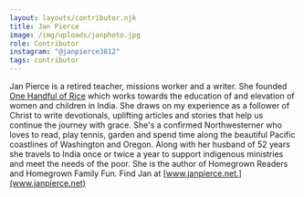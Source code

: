 ```yaml
---
layout: layouts/contributor.njk
title: Jan Pierce
image: /img/uploads/janphoto.jpg
role: Contributor
instagram: "@janpierce3812"
tags: contributor
---
```

Jan Pierce is a retired teacher, missions worker and a writer. She founded[ One Handful of Rice](www.onehandfulofrice.org) which works towards the education of and elevation of women and children in India. She draws on my experience as a follower of Christ to write devotionals, uplifting articles and stories that help us continue the journey with grace. She's a confirmed Northwesterner who loves to read, play tennis, garden and spend time along the beautiful Pacific coastlines of Washington and Oregon. Along with her husband of 52 years she travels to India once or twice a year to support indigenous ministries and meet the needs of the poor. She is the author of Homegrown Readers and Homegrown Family Fun. Find Jan at [www.janpierce.net.](www.janpierce.net)